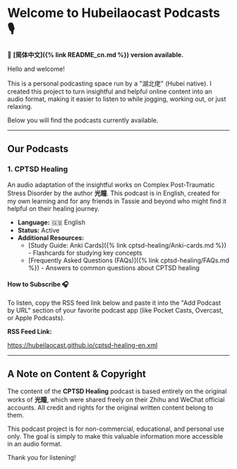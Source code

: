 # Welcome to Hubeilaocast Podcasts 🎙️

📖 **[简体中文]({% link README_cn.md %}) version available.**  

Hello and welcome!

This is a personal podcasting space run by a "湖北佬" (Hubei native). I created this project to turn insightful and helpful online content into an audio format, making it easier to listen to while jogging, working out, or just relaxing.

Below you will find the podcasts currently available.

---

## Our Podcasts

### 1. CPTSD Healing

An audio adaptation of the insightful works on Complex Post-Traumatic Stress Disorder by the author **光瞳**. This podcast is in English, created for my own learning and for any friends in Tassie and beyond who might find it helpful on their healing journey.

* **Language:** 🇬🇧 English
* **Status:** Active
* **Additional Resources:**
  * [Study Guide: Anki Cards]({% link cptsd-healing/Anki-cards.md %}) - Flashcards for studying key concepts
  * [Frequently Asked Questions (FAQs)]({% link cptsd-healing/FAQs.md %}) - Answers to common questions about CPTSD healing

#### **How to Subscribe 🎧**

To listen, copy the RSS feed link below and paste it into the "Add Podcast by URL" section of your favorite podcast app (like Pocket Casts, Overcast, or Apple Podcasts).

**RSS Feed Link:**

https://hubeilaocast.github.io/cptsd-healing-en.xml

---

## A Note on Content & Copyright

The content of the **CPTSD Healing** podcast is based entirely on the original works of **光瞳**, which were shared freely on their Zhihu and WeChat official accounts. All credit and rights for the original written content belong to them.

This podcast project is for non-commercial, educational, and personal use only. The goal is simply to make this valuable information more accessible in an audio format.

Thank you for listening!